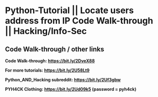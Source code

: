 # Python-Tutorial || Locate users address from IP Code Walk-through || Hacking/Info-Sec

## Code Walk-through / other links

**Code Walk-through: https://bit.ly/2DveX88**

**For more tutorials: https://bit.ly/2U58Lt9**

**Python_AND_Hacking subreddit: https://bit.ly/2Uf3gbw**

**PYH4CK Clothing: https://bit.ly/2Ud09k5 (password = pyh4ck)**
